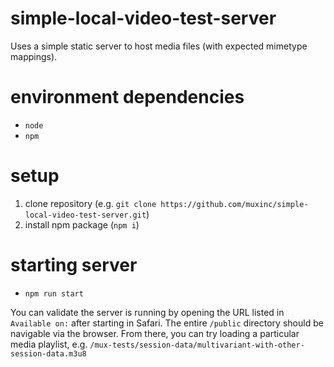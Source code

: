 # simple-local-video-test-server
Uses a simple static server to host media files (with expected mimetype mappings).

# environment dependencies

- `node`
- `npm`

# setup

1. clone repository (e.g. `git clone https://github.com/muxinc/simple-local-video-test-server.git`)
1. install npm package (`npm i`)

# starting server

- `npm run start`

You can validate the server is running by opening the URL listed in `Available on:` after starting in Safari. The entire `/public` directory should be navigable via the browser. From there, you can try loading a particular media playlist, e.g.
`/mux-tests/session-data/multivariant-with-other-session-data.m3u8`